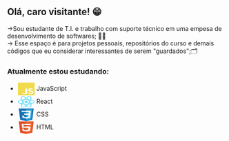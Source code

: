 <h2>Olá, caro visitante! 😁</h2>
  ->Sou estudante de T.I. e trabalho com suporte técnico em uma empesa de desenvolvimento de softwares; 👨‍💻
  <br>
  -> Esse espaço é para projetos pessoais, repositórios do curso e demais códigos que eu considerar interessantes de serem "guardados";🗂
 <br>
 <h3>Atualmente estou estudando:</h3>
 <ul>
<li><img align="center" height="30" width="40" src="https://raw.githubusercontent.com/devicons/devicon/master/icons/javascript/javascript-plain.svg"><label>    JavaScript</label></li>
<li><img align="center" height="30" width="40" src="https://raw.githubusercontent.com/devicons/devicon/master/icons/react/react-original.svg"><label>    React</label></li>
<li><img align="center" height="30" width="40" src="https://raw.githubusercontent.com/devicons/devicon/master/icons/css3/css3-original.svg"><label>    CSS</label></li>
<li><img align="center" height="30" width="40" src="https://raw.githubusercontent.com/devicons/devicon/master/icons/html5/html5-original.svg"><label>    HTML</label></li>
</ul>
